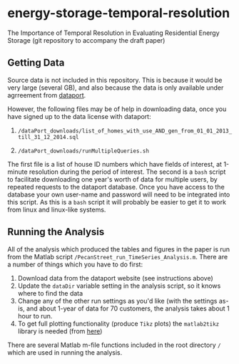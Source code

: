 # energy-storage-temporal-resolution
The Importance of Temporal Resolution in Evaluating Residential Energy Storage
(git repository to accompany the draft paper)

## Getting Data
Source data is not included in this repository. This is because it would be very large (several GB), and also because the data is only available under agrreement from [dataport](http://dataport.pecanstreet.org/).


However, the following files may be of help in downloading data, once you have signed up to the data license with dataport:

1) `/dataPort_downloads/list_of_homes_with_use_AND_gen_from_01_01_2013_till_31_12_2014.sql`

2) `/dataPort_downloads/runMultipleQueries.sh`


The first file is a list of house ID numbers which have fields of interest, at 1-minute resolution during the period of interest. The second is a `bash` script to facilitate downloading one year's worth of data for multiple users, by repeated requests to the dataport database. Once you have access to the database your own user-name and password will need to be integrated into this script. As this is a `bash` script it will probably be easier to get it to work from linux and linux-like systems.


## Running the Analysis
All of the analysis which produced the tables and figures in the paper is run from the Matlab script `/PecanStreet_run_TimeSeries_Analysis.m`. There are a number of things which you have to do first:

1) Download data from the dataport website (see instructions above)
2) Update the `dataDir` variable setting in the analysis script, so it knows where to find the data
3) Change any of the other run settings as you'd like (with the settings as-is, and about 1-year of data for 70 customers, the analysis takes about 1 hour to run.
4) To get full plotting functionality (produce `Tikz` plots) the `matlab2tikz` library is needed (from [here](https://au.mathworks.com/matlabcentral/fileexchange/22022-matlab2tikz-matlab2tikz))


There are several Matlab m-file functions included in the root directory `/` which are used in running the analysis.

